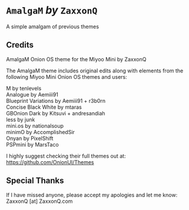 # `AmalgaM` *by* `ZaxxonQ`

A simple amalgam of previous themes


## Credits

AmalgaM Onion OS theme for the Miyoo Mini by ZaxxonQ

The AmalgaM theme includes original edits along with elements from the following Miyoo Mini Onion OS themes and users:

M by tenlevels  
Analogue by Aemiii91  
Blueprint Variations by Aemiii91 + r3b0rn  
Concise Black White by mtaras  
GBOnion Dark by Kitsuvi + andresandiah  
less by junk  
mini.os by nationalsoup  
minimO by AccomplishedSir  
Onyan by PixelShift  
PSPmini by MarsTaco  

I highly suggest checking their full themes out at:  
https://github.com/OnionUI/Themes


## Special Thanks

If I have missed anyone, please accept my apologies and let me know: ZaxxonQ [at] ZaxxonQ.com
